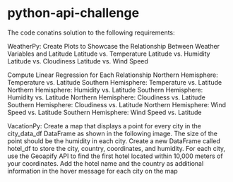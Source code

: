 # python-api-challenge
The code conatins solution to the following requirements:

WeatherPy:
Create Plots to Showcase the Relationship Between Weather Variables and Latitude
	Latitude vs. Temperature
	Latitude vs. Humidity
	Latitude vs. Cloudiness
	Latitude vs. Wind Speed
	
Compute Linear Regression for Each Relationship
	Northern Hemisphere: Temperature vs. Latitude
	Southern Hemisphere: Temperature vs. Latitude
	Northern Hemisphere: Humidity vs. Latitude
	Southern Hemisphere: Humidity vs. Latitude
	Northern Hemisphere: Cloudiness vs. Latitude
	Southern Hemisphere: Cloudiness vs. Latitude
	Northern Hemisphere: Wind Speed vs. Latitude
	Southern Hemisphere: Wind Speed vs. Latitude
	
VacationPy:
Create a map that displays a point for every city in the city_data_df DataFrame as shown in the following image. The size of the point should be the humidity in each city.
Create a new DataFrame called hotel_df to store the city, country, coordinates, and humidity.
For each city, use the Geoapify API to find the first hotel located within 10,000 meters of your coordinates.
Add the hotel name and the country as additional information in the hover message for each city on the map